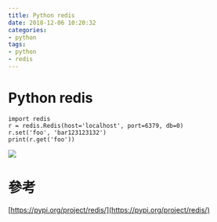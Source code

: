 ```yaml
---
title: Python redis
date: 2018-12-06 10:20:32
categories:
- python
tags:
- python
- redis
---
```


# Python redis

```
import redis
r = redis.Redis(host='localhost', port=6379, db=0)
r.set('foo', 'bar123123132')
print(r.get('foo'))

```

![](https://i.imgur.com/pOuqySo.png)


# 參考

[https://pypi.org/project/redis/](https://pypi.org/project/redis/)